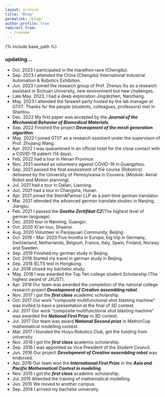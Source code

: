 ```yaml
---
layout: archive
title: "Blog"
permalink: /blog/
author_profile: true
redirect_from:
  - /resume
---
```


{% include base_path %}
### updating...
- Oct. 2023 I participated in the marathon race (Chengdu).
- Sep. 2023 I attended the China (Chengdu) International Industrial Automation & Robotics Exhibition.
- Jun. 2023 I joined the research group of Prof. Zhenyu Xu as a research assistant in Sichuan University, new environment but new challenges.
- Late May. 2023, I had a deep exploration Jingdezhen, Nanchang.
- May. 2023 I attended the farewell party hosted by the lab manager at GTIIT. Thanks for the people (students, colleagues, professors) met in Shantou.
- Dec. 2022 My first paper was accepted by the ***Journal of the Mechanical Behavior of Biomedical Materials***.
- Sep. 2022 Finished the project ***Deveopment of the mesh generation algorithm***.
- May. 2022 I joined GTIIT as a research assistant under the supervison of Prof. Zhujiang Wang.
- Apr. 2022 I was quarantined in an official hotel for the close contact with a COVID-19 patient (14 days).
- Feb. 2022 had a tour in Henan Province.
- Nov. 2021 worked as volunteers against COVID-19 in Guangzhou.
- Sep. 2021 passed the final assessment of the course (Robotics) delivered by the University of Pennsylvania in Cousera. [Module: Aerial Robot and Motion planning).
- Jul. 2021 had a tour in Dalian, Liaoning.
- Jun. 2021 had a tour in Changsha, Hunan.
- Apr. 2021 joined the Stein&Partner LLP as a part-time german translator.
- Mar. 2021 attended the advanced german translate studies in Nanjing, Jiangsu.
- Feb. 2021 I passed the ***Goethe Zertifikat C2***(The highest level of german language).
- Dec. 2020 tour in Nanning, Guangxi.
- Oct. 2020 Xi'an tour, Shaanxi.
- Aug. 2020 Volunteer in Panjiayuan Community, Beijing.
- Oct. 2019 - Mar. 2020 Five months in Europe, big trip in Germany, Switzerland, Netherlands, Belgium, France, Italy, Spain, Finland, Norway and Sweden.
- Sep. 2019 Finished my german study in Beijing.
- Oct. 2018 Started my travel in german study in Beijing.
- Sep. 2018 IELTS test in Hongkong.
- Jul. 2018 closed my bachelor study.
- May. 2018 I was awarded the Top Ten college student Scholarship (The highest award of JXUST).
- Apr. 2018 Our team was awarded the completion of the national college research project ***Development of Creative assembling robot***.
- Nov. 2017 I got the ***first class*** academic scholarship.
- Oct. 2017 Our work "composite multifunctional shot blasting machine" was invited to have a presentation at the final of 3D contest.
- Jul. 2017 Our work "composite multifunctional shot blasting machine" was awarded the ***National First Prize*** in 3D contest.
- Jul. 2017 Our team was award ***National Second prize*** in MathorCup mathematical modelling contest.
- Mar. 2017 I founded the Huiyu Robotics Club, got the funding from university.
- Nov. 2016 I got the ***first class*** academic scholarship.
- Sep. 2016 I was appointed as Vice President of the Student Council.
- Jun. 2016 Our project ***Development of Creative assembling robot***  was endorsed.
- Apr. 2016 Our team won the ***International First Prize*** in the ***Asia and Pacific Mathematical Contest in modeling***
- Nov. 2015 I got the ***first class*** academic scholarship.
- Jul. 2015 Attended the training of mathematical modelling.
- Jun. 2015 We moved to another campus.
- Sep. 2014 I arrived my bachelor university.

